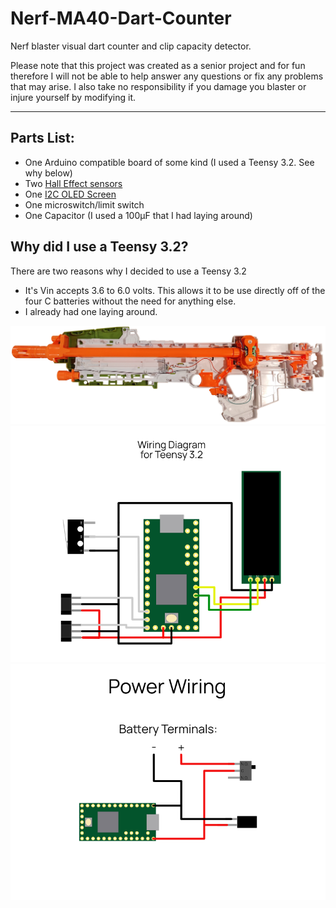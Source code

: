 # Nerf-MA40-Dart-Counter
Nerf blaster visual dart counter and clip capacity detector.

Please note that this project was created as a senior project and for fun therefore I will not be able to help answer any questions or fix any problems that may arise. I also take no responsibility if you damage you blaster or injure yourself by modifying it.

---

## Parts List:
  - One Arduino compatible board of some kind (I used a Teensy 3.2. See why below)
  - Two [Hall Effect sensors](https://www.amazon.com/gp/product/B07QS6PN3B/ref=ppx_yo_dt_b_asin_title_o05_s00?ie=UTF8&psc=1)
  - One [I2C OLED Screen](https://www.amazon.com/gp/product/B0761LV1SD/ref=ppx_yo_dt_b_asin_title_o05_s01?ie=UTF8&psc=1)
  - One microswitch/limit switch
  - One Capacitor (I used a 100µF that I had laying around)

## Why did I use a Teensy 3.2?
There are two reasons why I decided to use a Teensy 3.2
  - It's Vin accepts 3.6 to 6.0 volts. This allows it to be use directly off of the four C batteries without the need for anything else.
  - I already had one laying around.

  ![Blaster Internals Before](/Media/Blaster_Internals_(Before).png)
  ![Teensy 3.2 Wiring Diagram](/Media/Component_Wiring_Diagram.png)
  ![Power Wiring Diagram](/Media/Power_Wiring_Diagram.png)
